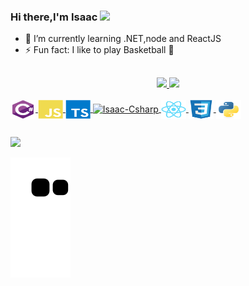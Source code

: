 ### Hi there,I'm Isaac <img src="https://emoji.gg/assets/emoji/4708_Pikachu_Hello.gif" width="24"/>

<!--
**isaacfreitas/isaacfreitas** is a ✨ _special_ ✨ repository because its `README.md` (this file) appears on your GitHub profile.

Here are some ideas to get you started:

- 🔭 I’m currently working on ...
- 🌱 I’m currently learning ...
- 👯 I’m looking to collaborate on ...
- 🤔 I’m looking for help with ...
- 💬 Ask me about ...
- 😄 Pronouns: ...
- ⚡ Fun fact: ...
-->

- 🌱 I’m currently learning .NET,node and ReactJS
- ⚡ Fun fact: I like to play Basketball 🏀

##
<!--
Themes possibles
- ♾ midnight-purple
- Dracula -->

<div align="center">
  <a href="https://github.com/isaacfreitas">
  <img height="180em" src="https://github-readme-stats.vercel.app/api?username=isaacfreitas&show_icons=true&theme=dark&include_all_commits=true&count_private=true&border_radius=30px"/>
  <img height="180em" src="https://github-readme-stats.vercel.app/api/top-langs/?username=isaacfreitas&layout=compact&langs_count=7&theme=dark&border_radius=30px"/>

</div>
  
<div style="display: inline_block"><br>
  <img align="center" alt="Isaac-Csharp" height="30" width="40" src="https://raw.githubusercontent.com/devicons/devicon/master/icons/csharp/csharp-original.svg">
  <img align="center" alt="Isaac-Js" height="30" width="40" src="https://raw.githubusercontent.com/devicons/devicon/master/icons/javascript/javascript-plain.svg">
  <img align="center" alt="Isaac-Ts" height="30" width="40" src="https://raw.githubusercontent.com/devicons/devicon/master/icons/typescript/typescript-plain.svg">
  <img align="center" alt="Isaac-Csharp" height="30" width="40" src="https://cdn.jsdelivr.net/gh/devicons/devicon/icons/nodejs/nodejs-original.svg" />
  <img align="center" alt="Isaac-React" height="30" width="40" src="https://raw.githubusercontent.com/devicons/devicon/master/icons/react/react-original.svg">
  <img align="center" alt="Isaac-CSS" height="30" width="40" src="https://raw.githubusercontent.com/devicons/devicon/master/icons/css3/css3-original.svg">
  <img align="center" alt="Isaac-Python" height="30" width="40" src="https://raw.githubusercontent.com/devicons/devicon/master/icons/python/python-original.svg">
 
</div>  

##
  
  <a href="https://www.linkedin.com/in/isaac-freitas-631b89112" target="_blank"><img src="https://img.shields.io/badge/-LinkedIn-%230077B5?style=for-the-badge&logo=linkedin&logoColor=white" target="_blank"></a> 
 
  ![Snake animation](https://github.com/isaacfreitas/isaacfreitas/blob/output/github-contribution-grid-snake.svg)
